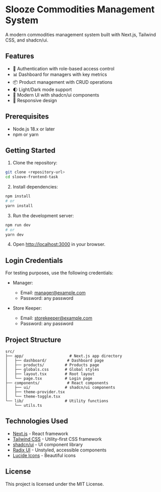 # Slooze Commodities Management System

A modern commodities management system built with Next.js, Tailwind CSS, and shadcn/ui.

## Features

- 🔐 Authentication with role-based access control
- 📊 Dashboard for managers with key metrics
- 📦 Product management with CRUD operations
- 🌓 Light/Dark mode support
- 🎨 Modern UI with shadcn/ui components
- 📱 Responsive design

## Prerequisites

- Node.js 18.x or later
- npm or yarn

## Getting Started

1. Clone the repository:
```bash
git clone <repository-url>
cd sloove-frontend-task
```

2. Install dependencies:
```bash
npm install
# or
yarn install
```

3. Run the development server:
```bash
npm run dev
# or
yarn dev
```

4. Open [http://localhost:3000](http://localhost:3000) in your browser.

## Login Credentials

For testing purposes, use the following credentials:

- Manager:
  - Email: manager@example.com
  - Password: any password

- Store Keeper:
  - Email: storekeeper@example.com
  - Password: any password

## Project Structure

```
src/
├── app/                    # Next.js app directory
│   ├── dashboard/         # Dashboard page
│   ├── products/         # Products page
│   ├── globals.css       # Global styles
│   ├── layout.tsx        # Root layout
│   └── page.tsx          # Login page
├── components/            # React components
│   ├── ui/               # shadcn/ui components
│   ├── theme-provider.tsx
│   └── theme-toggle.tsx
└── lib/                  # Utility functions
    └── utils.ts
```

## Technologies Used

- [Next.js](https://nextjs.org/) - React framework
- [Tailwind CSS](https://tailwindcss.com/) - Utility-first CSS framework
- [shadcn/ui](https://ui.shadcn.com/) - UI component library
- [Radix UI](https://www.radix-ui.com/) - Unstyled, accessible components
- [Lucide Icons](https://lucide.dev/) - Beautiful icons

## License

This project is licensed under the MIT License.
